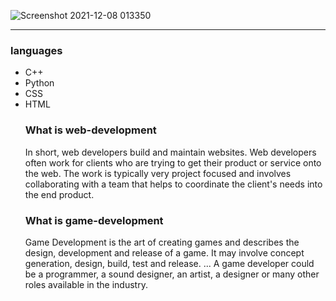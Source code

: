 ![Screenshot 2021-12-08 013350](https://user-images.githubusercontent.com/79613566/145109583-f48446c6-2bc4-466d-848b-10900fbbe4e0.png)

------------------------------
<h3>languages</h3>
<ul>
  <li>C++</li>
  <li>Python</li>
  <li>CSS</li>
  <li>HTML</li>

  
  <h3>What is web-development</h3>
  <p>In short, web developers build and maintain websites. Web developers often work for clients who are trying to get their product or service onto the web. The work is typically very project focused and involves collaborating with a team that helps to coordinate the client's needs into the end product.</p>

  
  <h3>What is game-development</h3>
  <p>Game Development is the art of creating games and describes the design, development and release of a game. It may involve concept generation, design, build, test and release. ... A game developer could be a programmer, a sound designer, an artist, a designer or many other roles available in the industry.</p>
